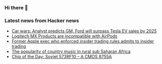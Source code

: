 ### Hi there 👋

<!--
**arashid-sh/arashid-sh** is a ✨ _special_ ✨ repository because its `README.md` (this file) appears on your GitHub profile.

Here are some ideas to get you started:

- 🔭 I’m currently working on ...
- 🌱 I’m currently learning ...
- 👯 I’m looking to collaborate on ...
- 🤔 I’m looking for help with ...
- 💬 Ask me about ...
- 📫 How to reach me: ...
- 😄 Pronouns: ...
- ⚡ Fun fact: ...
-->

### Latest news from Hacker news
<!-- BLOG-POST-LIST:START -->
- [Car wars: Analyst predicts GM, Ford will surpass Tesla EV sales by 2025](https://www.detroitnews.com/story/business/autos/2022/06/30/car-wars-predicts-gm-ford-surpass-tesla-ev-sales-2025/7779913001/)
- [Logitech MX Products are incompatible with AirPods](https://support.logi.com/hc/en-001/community/posts/4419966780055-Mx-3-master-and-airpods-pro-microphone-issue)
- [Former Apple exec who enforced insider trading rules admits to insider trading](https://9to5mac.com/2022/06/30/former-apple-exec-admits-to-insider-trading/)
- [The popularity of country music in rural sub Saharan Africa](https://twitter.com/RisenChow/status/1542564697353895941)
- [Chip of the Day: Soviet 573RF10 – A CMOS 8755A](https://www.cpushack.com/2022/06/30/chip-of-the-day-soviet-573rf10-a-cmos-8755a/)
<!-- BLOG-POST-LIST:END -->
